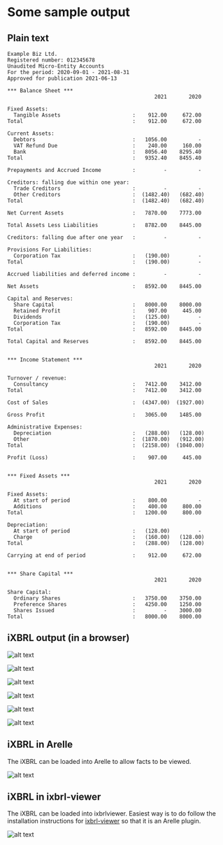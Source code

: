 
# Some sample output

## Plain text

```
Example Biz Ltd.
Registered number: 012345678
Unaudited Micro-Entity Accounts
For the period: 2020-09-01 - 2021-08-31
Approved for publication 2021-06-13

*** Balance Sheet ***
                                               2021       2020  

Fixed Assets:
  Tangible Assets                       :    912.00     672.00  
Total                                   :    912.00     672.00  

Current Assets:
  Debtors                               :   1056.00          -  
  VAT Refund Due                        :    240.00     160.00  
  Bank                                  :   8056.40    8295.40  
Total                                   :   9352.40    8455.40  

Prepayments and Accrued Income          :         -          -  

Creditors: falling due within one year:
  Trade Creditors                       :         -          -  
  Other Creditors                       :  (1482.40)   (682.40) 
Total                                   :  (1482.40)   (682.40) 

Net Current Assets                      :   7870.00    7773.00  

Total Assets Less Liabilities           :   8782.00    8445.00  

Creditors: falling due after one year   :         -          -  

Provisions For Liabilities:
  Corporation Tax                       :   (190.00)         -  
Total                                   :   (190.00)         -  

Accrued liabilities and deferred income :         -          -  

Net Assets                              :   8592.00    8445.00  

Capital and Reserves:
  Share Capital                         :   8000.00    8000.00  
  Retained Profit                       :    907.00     445.00  
  Dividends                             :   (125.00)         -  
  Corporation Tax                       :   (190.00)         -  
Total                                   :   8592.00    8445.00  

Total Capital and Reserves              :   8592.00    8445.00  


*** Income Statement ***
                                               2021       2020  

Turnover / revenue:
  Consultancy                           :   7412.00    3412.00  
Total                                   :   7412.00    3412.00  

Cost of Sales                           :  (4347.00)  (1927.00) 

Gross Profit                            :   3065.00    1485.00  

Administrative Expenses:
  Depreciation                          :   (288.00)   (128.00) 
  Other                                 :  (1870.00)   (912.00) 
Total                                   :  (2158.00)  (1040.00) 

Profit (Loss)                           :    907.00     445.00  


*** Fixed Assets ***
                                               2021       2020  

Fixed Assets:
  At start of period                    :    800.00          -  
  Additions                             :    400.00     800.00  
Total                                   :   1200.00     800.00  

Depreciation:
  At start of period                    :   (128.00)         -  
  Charge                                :   (160.00)   (128.00) 
Total                                   :   (288.00)   (128.00) 

Carrying at end of period               :    912.00     672.00  


*** Share Capital ***
                                               2021       2020  

Share Capital:
  Ordinary Shares                       :   3750.00    3750.00  
  Preference Shares                     :   4250.00    1250.00  
  Shares Issued                         :         -    3000.00  
Total                                   :   8000.00    8000.00  
```

## iXBRL output (in a browser)

![alt text](report-title.png)

![alt text](report-bs.png)

![alt text](report-income.png)

![alt text](report-assets.png)

![alt text](report-shares.png)

![alt text](report-notes.png)

## iXBRL in Arelle

The iXBRL can be loaded into Arelle to allow facts to be viewed.

![alt text](arelle.png)

## iXBRL in ixbrl-viewer

The iXBRL can be loaded into ixbrlviewer.  Easiest way is to do follow the
installation instructions for
[ixbrl-viewer](https://github.com/Workiva/ixbrl-viewer) so that it is
an Arelle plugin.

![alt text](ixbrlviewer.png)


